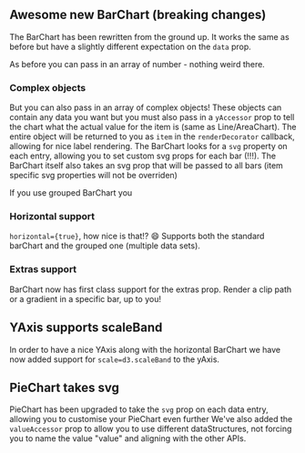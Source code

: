 ## Awesome new BarChart (breaking changes)

The BarChart has been rewritten from the ground up. It works the same as before
but have a slightly different expectation on the `data` prop.

As before you can pass in an array of number - nothing weird there.

### Complex objects
But you can also pass in an array of complex objects! These objects can contain any data you want but you must also
pass in a `yAccessor` prop to tell the chart what the actual value for the item is (same as Line/AreaChart).
The entire object will be returned to you as `item` in the `renderDecorator` callback, allowing for nice label rendering.
The BarChart looks for a `svg` property on each entry, allowing you to set custom svg props for each bar (!!!).
The BarChart itself also takes an svg prop that will be passed to all bars (item specific svg properties will not be overriden)

If you use grouped BarChart you

### Horizontal support

`horizontal={true}`, how nice is that!? 😄 Supports both the standard barChart and the grouped one (multiple data sets).

### Extras support

BarChart now has first class support for the extras prop.
Render a clip path or a gradient in a specific bar, up to you!

## YAxis supports scaleBand

In order to have a nice YAxis along with the horizontal BarChart we have now added support for `scale=d3.scaleBand` to the yAxis.

## PieChart takes svg

PieChart has been upgraded to take the `svg` prop on each data entry, allowing you to customise your PieChart even further
We've also added the `valueAccessor` prop to allow you to use different dataStructures, not forcing you to name the value "value" and aligning with the other APIs.

